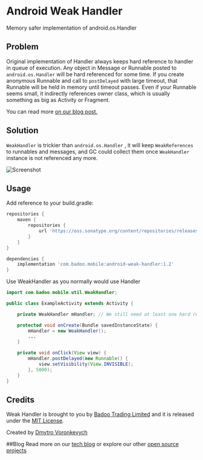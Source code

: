 Android Weak Handler
====================

Memory safer implementation of android.os.Handler

Problem
-------

Original implementation of Handler always keeps hard reference to handler in queue of execution.
Any object in Message or Runnable posted to `android.os.Handler` will be hard referenced for some time.
If you create anonymous Runnable and call to `postDelayed` with large timeout, that Runnable will be held
in memory until timeout passes. Even if your Runnable seems small, it indirectly references owner class,
which is usually something as big as Activity or Fragment.

You can read more [on our blog post.](http://techblog.badoo.com/blog/2014/08/28/android-handler-memory-leaks)

Solution
--------

`WeakHandler` is trickier than `android.os.Handler` , it will keep `WeakReferences` to runnables and messages,
and GC could collect them once `WeakHandler` instance is not referenced any more.

![Screenshot](WeakHandler.png)

Usage
-----
Add reference to your build.gradle:
```groovy
repositories {
    maven {
        repositories {
            url 'https://oss.sonatype.org/content/repositories/releases/'
        }
    }
}

dependencies {
    implementation 'com.badoo.mobile:android-weak-handler:1.2'
}
```

Use WeakHandler as you normally would use Handler

```java
import com.badoo.mobile.util.WeakHandler;

public class ExampleActivity extends Activity {

    private WeakHandler mHandler; // We still need at least one hard reference to WeakHandler

    protected void onCreate(Bundle savedInstanceState) {
        mHandler = new WeakHandler();
        ...
    }

    private void onClick(View view) {
        mHandler.postDelayed(new Runnable() {
            view.setVisibility(View.INVISIBLE);
        }, 5000);
    }
}
```

Credits
-------
Weak Handler is brought to you by [Badoo Trading Limited](http://corp.badoo.com) and it is released under the [MIT License](http://opensource.org/licenses/MIT).

Created by [Dmytro Voronkevych](https://github.com/dmitry-voronkevich)

##Blog
Read more on our [tech blog](http://techblog.badoo.com/) or explore our other [open source projects](https://github.com/badoo)
